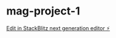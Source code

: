 # mag-project-1

[Edit in StackBlitz next generation editor ⚡️](https://stackblitz.com/~/github.com/maryli-design/mag-project-1)
